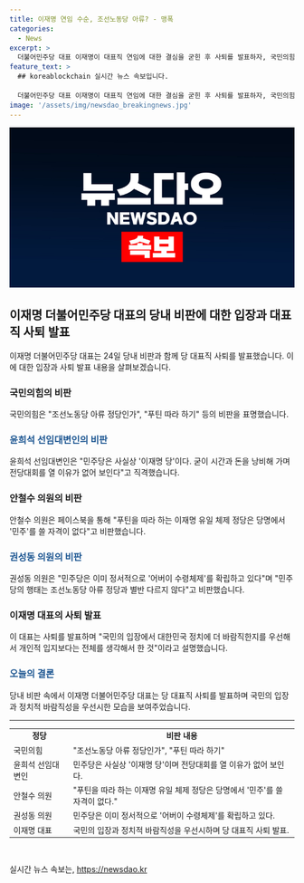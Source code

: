 ```yaml
---
title: 이재명 연임 수순, 조선노동당 아류? - 맹폭
categories:
  - News
excerpt: >
  더불어민주당 대표 이재명이 대표직 연임에 대한 결심을 굳힌 후 사퇴를 발표하자, 국민의힘은 비판을 쏟아냈다. 이에 윤희석 선임대변인은 민주당이 이재명 당이 되고 있다며 전당대회를 열 이유가 없다고 지적했고, 안철수 의원은 이 대표를 푸틴과 유일 체제로 비판했다. 권성동 의원도 민주당을 어버이 수령체제로 확립하고 있다고 지적하며, 이 대표는 사퇴를 발표하며 국민의 입장에서 정치를 고려한 것이라고 설명했다.
feature_text: >
  ## koreablockchain 실시간 뉴스 속보입니다.

  더불어민주당 대표 이재명이 대표직 연임에 대한 결심을 굳힌 후 사퇴를 발표하자, 국민의힘은 비판을 쏟아냈다. 이에 윤희석 선임대변인은 민주당이 이재명 당이 되고 있다며 전당대회를 열 이유가 없다고 지적했고, 안철수 의원은 이 대표를 푸틴과 유일 체제로 비판했다. 권성동 의원도 민주당을 어버이 수령체제로 확립하고 있다고 지적하며, 이 대표는 사퇴를 발표하며 국민의 입장에서 정치를 고려한 것이라고 설명했다.
image: '/assets/img/newsdao_breakingnews.jpg'
---
```


<p><img src="/assets/img/newsdao_breakingnews.jpg" alt="koreablockchain 속보" /></p>

<h2 data-ke-size="size26">이재명 더불어민주당 대표의 당내 비판에 대한 입장과 대표직 사퇴 발표</h2>

<p data-ke-size="size16">이재명 더불어민주당 대표는 24일 당내 비판과 함께 당 대표직 사퇴를 발표했습니다. 이에 대한 입장과 사퇴 발표 내용을 살펴보겠습니다.</p>

<h3>국민의힘의 비판</h3>

<p data-ke-size="size16">국민의힘은 "조선노동당 아류 정당인가", "푸틴 따라 하기" 등의 비판을 표명했습니다.</p>

<h3><b><span style="color: #1a5490;">윤희석 선임대변인의 비판</span></b></h3>

<p data-ke-size="size16">윤희석 선임대변인은 "민주당은 사실상 '이재명 당'이다. 굳이 시간과 돈을 낭비해 가며 전당대회를 열 이유가 없어 보인다"고 직격했습니다.</p>

<h3>안철수 의원의 비판</h3>

<p data-ke-size="size16">안철수 의원은 페이스북을 통해 "푸틴을 따라 하는 이재명 유일 체제 정당은 당명에서 '민주'를 쓸 자격이 없다"고 비판했습니다.</p>

<h3><b><span style="color: #1a5490;">권성동 의원의 비판</span></b></h3>

<p data-ke-size="size16">권성동 의원은 "민주당은 이미 정서적으로 '어버이 수령체제'를 확립하고 있다"며 "민주당의 행태는 조선노동당 아류 정당과 별반 다르지 않다"고 비판했습니다.</p>

<h3>이재명 대표의 사퇴 발표</h3>

<p data-ke-size="size16">이 대표는 사퇴를 발표하며 "국민의 입장에서 대한민국 정치에 더 바람직한지를 우선해서 개인적 입지보다는 전체를 생각해서 한 것"이라고 설명했습니다.</p>

<h3><b><span style="color: #1a5490;">오늘의 결론</span></b></h3>

<p data-ke-size="size16">당내 비판 속에서 이재명 더불어민주당 대표는 당 대표직 사퇴를 발표하며 국민의 입장과 정치적 바람직성을 우선시한 모습을 보여주었습니다.</p>

<hr>

<table>
  <tr>
    <td style="text-align: center; height: 17px;"><b>정당</b></td>
    <td style="text-align: center; height: 17px;"><b>비판 내용</b></td>
  </tr>
  <tr>
    <td>국민의힘</td>
    <td>"조선노동당 아류 정당인가", "푸틴 따라 하기"</td>
  </tr>
  <tr>
    <td>윤희석 선임대변인</td>
    <td>민주당은 사실상 '이재명 당'이며 전당대회를 열 이유가 없어 보인다.</td>
  </tr>
  <tr>
    <td>안철수 의원</td>
    <td>"푸틴을 따라 하는 이재명 유일 체제 정당은 당명에서 '민주'를 쓸 자격이 없다."</td>
  </tr>
  <tr>
    <td>권성동 의원</td>
    <td>민주당은 이미 정서적으로 '어버이 수령체제'를 확립하고 있다.</td>
  </tr>
  <tr>
    <td>이재명 대표</td>
    <td>국민의 입장과 정치적 바람직성을 우선시하며 당 대표직 사퇴 발표.</td>
  </tr>
</table>

<p data-ke-size="size16">&nbsp;</p>
실시간 뉴스 속보는, <a href="https://newsdao.kr" rel="dofollow">https://newsdao.kr</a>


